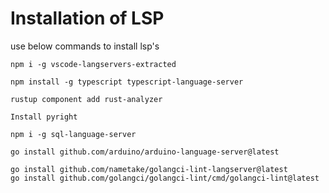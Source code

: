 # Installation of LSP
use below commands to install lsp's

```
npm i -g vscode-langservers-extracted
```
```
npm install -g typescript typescript-language-server
```
```
rustup component add rust-analyzer
```
```
Install pyright
```
```
npm i -g sql-language-server
```
```
go install github.com/arduino/arduino-language-server@latest
```
```
go install github.com/nametake/golangci-lint-langserver@latest
go install github.com/golangci/golangci-lint/cmd/golangci-lint@latest
```
